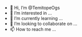 - 👋 Hi, I’m @TemitopeOgs
- 👀 I’m interested in ...
- 🌱 I’m currently learning ...
- 💞️ I’m looking to collaborate on ...
- 📫 How to reach me ...

<!---
TemitopeOgs/TemitopeOgs is a ✨ special ✨ repository because its `README.md` (this file) appears on your GitHub profile.
You can click the Preview link to take a look at your changes.
--->
